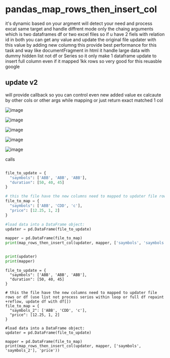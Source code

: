 # pandas_map_rows_then_insert_col

it's dynamic based on your argment will detect your need and process excat same target and handle diffrent mode only the chaing arguments which is two dataframes df or two excel files so if  u have 2 fiels with relation id in both you can get any value and update the original file updater with this value by adding new columng this provide best performance for this task and way like documentFragment in html it handle large data with dummy hidden list not df or Series so it only make 1 dataframe update to insert full column even if it mapped 1kk rows so very good for this reuasble google

## update v2
will provide callback so you can control even new added value ex calcaute by other cols or other args while mapping or just return exact matched 1 col



![image](https://github.com/user-attachments/assets/50886713-be55-4185-88e5-86215c66054f)

![image](https://github.com/user-attachments/assets/bf7503b1-2587-4885-83cc-6115ae315966)

![image](https://github.com/user-attachments/assets/956df466-f982-41f2-9db1-3f3e87b59fd7)

![image](https://github.com/user-attachments/assets/29024ec4-0135-41cb-b6a2-25f5ab48da21)

![image](https://github.com/user-attachments/assets/b3024e6c-f88c-48aa-8b99-22e6317db20a)


calls

```python

file_to_update = {
  "saymbols": ['ABB', 'ABB', 'ABB'],
  "duration": [50, 40, 45]
}

# this the file have the new columns need to mapped to updater file rows or df (use list not process serios within loop or full df repaint +reflow, update df with df[]) 
file_to_map = {
  "saymbols": ['ABB', 'CDD', 'c'],
  "price": [12.25, 1, 2]
}

#load data into a DataFrame object:
updater = pd.DataFrame(file_to_update)

mapper = pd.DataFrame(file_to_map)
print(map_rows_then_insert_col(updater, mapper, ['saymbols', 'saymbols'], 'price'))


print(updater)
print(mapper)
```


```
file_to_update = {
  "saymbols": ['ABB', 'ABB', 'ABB'],
  "duration": [50, 40, 45]
}

# this the file have the new columns need to mapped to updater file rows or df (use list not process serios within loop or full df repaint +reflow, update df with df[]) 
file_to_map = {
  "saymbols_2": ['ABB', 'CDD', 'c'],
  "price": [12.25, 1, 2]
}

#load data into a DataFrame object:
updater = pd.DataFrame(file_to_update)

mapper = pd.DataFrame(file_to_map)
print(map_rows_then_insert_col(updater, mapper, ['saymbols', 'saymbols_2'], 'price'))
```
